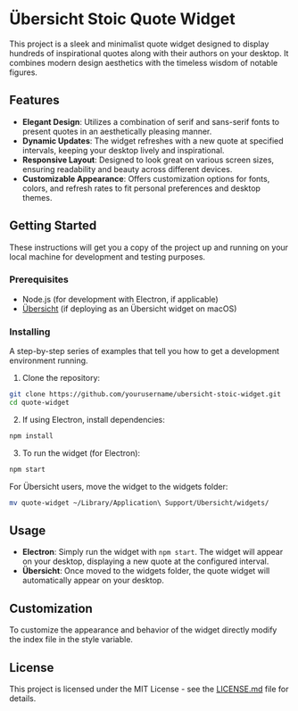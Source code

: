 # Übersicht Stoic Quote Widget

This project is a sleek and minimalist quote widget designed to display hundreds of inspirational quotes along with their authors on your desktop. It combines modern design aesthetics with the timeless wisdom of notable figures.

## Features

- **Elegant Design**: Utilizes a combination of serif and sans-serif fonts to present quotes in an aesthetically pleasing manner.
- **Dynamic Updates**: The widget refreshes with a new quote at specified intervals, keeping your desktop lively and inspirational.
- **Responsive Layout**: Designed to look great on various screen sizes, ensuring readability and beauty across different devices.
- **Customizable Appearance**: Offers customization options for fonts, colors, and refresh rates to fit personal preferences and desktop themes.

## Getting Started

These instructions will get you a copy of the project up and running on your local machine for development and testing purposes.

### Prerequisites

- Node.js (for development with Electron, if applicable)
- [Übersicht](http://tracesof.net/uebersicht/) (if deploying as an Übersicht widget on macOS)

### Installing

A step-by-step series of examples that tell you how to get a development environment running.

1. Clone the repository:

```bash
git clone https://github.com/yourusername/ubersicht-stoic-widget.git
cd quote-widget
```

2. If using Electron, install dependencies:

```bash
npm install
```

3. To run the widget (for Electron):

```bash
npm start
```

For Übersicht users, move the widget to the widgets folder:

```bash
mv quote-widget ~/Library/Application\ Support/Übersicht/widgets/
```

## Usage

- **Electron**: Simply run the widget with `npm start`. The widget will appear on your desktop, displaying a new quote at the configured interval.
- **Übersicht**: Once moved to the widgets folder, the quote widget will automatically appear on your desktop.

## Customization

To customize the appearance and behavior of the widget directly modify the index file in the style variable.


## License

This project is licensed under the MIT License - see the [LICENSE.md](LICENSE.md) file for details.
